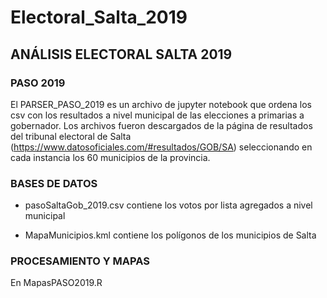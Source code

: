 # Electoral_Salta_2019

## ANÁLISIS ELECTORAL SALTA 2019

### PASO 2019 

El PARSER_PASO_2019 es un archivo de jupyter notebook que ordena los csv con los resultados a nivel municipal de las elecciones a primarias a gobernador. Los archivos fueron descargados de la página de resultados del tribunal electoral de Salta (https://www.datosoficiales.com/#resultados/GOB/SA) seleccionando en cada instancia los 60 municipios de la provincia.

### BASES DE DATOS
* pasoSaltaGob_2019.csv contiene los votos por lista agregados a nivel municipal 

* MapaMunicipios.kml contiene los polígonos de los municipios de Salta

### PROCESAMIENTO Y MAPAS
En MapasPASO2019.R

